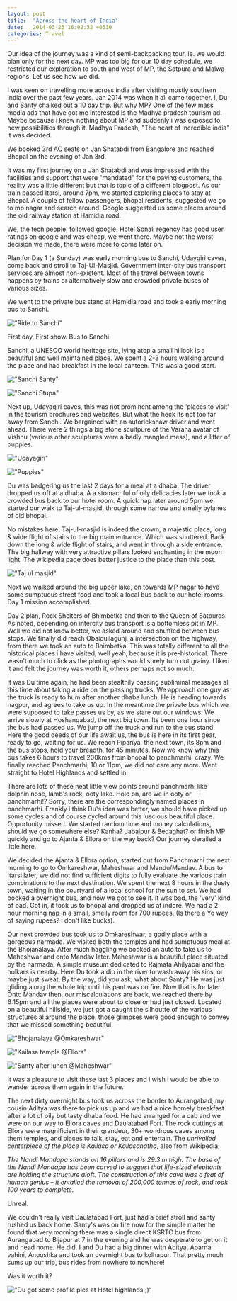 ```yaml
---
layout: post
title:  "Across the heart of India"
date:   2014-03-23 16:02:32 +0530
categories: Travel
---
```

Our idea of the journey was a kind of semi-backpacking tour, ie. we would plan only for the next day. MP was too big for our 10 day schedule, we restricted our exploration to south and west of MP, the Satpura and Malwa regions. Let us see how we did.

I was keen on travelling more across india after visiting mostly southern india over the past few years. Jan 2014 was when it all came together. I, Du and Santy chalked out a 10 day trip. But why MP? One of the few mass media ads that have got me interested is the Madhya pradesh tourism ad. Maybe because i knew nothing about MP and suddenly i was exposed to new possibilities through it. Madhya Pradesh, "The heart of incredible india" it was decided.

We booked 3rd AC seats on Jan Shatabdi from Bangalore and reached Bhopal on the evening of Jan 3rd.

It was my first journey on a Jan Shatabdi and was impressed with the facilities and support that were "mandated" for the paying customers, the reality was a little different but that is topic of a different blogpost. As our train passed Itarsi, around 7pm, we started exploring places to stay at Bhopal. A couple of fellow passengers, bhopal residents, suggested we go to mp nagar and search around. Google suggested us some places around the old railway station at Hamidia road.

We, the tech people, followed google. Hotel Sonali regency has good user ratings on google and was cheap, we went there. Maybe not the worst decision we made, there were more to come later on.

Plan for Day 1 (a Sunday) was early morning bus to Sanchi, Udaygiri caves, come back and stroll to Taj-Ul-Masjid. Government inter-city bus transport services are almost non-existent. Most of the travel between towns happens by trains or alternatively slow and crowded private buses of various sizes.

We went to the private bus stand at Hamidia road and took a early morning bus to Sanchi.

!["Ride to Sanchi"](http://shrivatsas.files.wordpress.com/2014/03/ride-to-sanchi.jpg "Ride to Sanchi")

First day, First show. Bus to Sanchi

Sanchi, a UNESCO world heritage site, lying atop a small hillock is a beautiful and well maintained place. We spent a 2-3 hours walking around the place and had breakfast in the local canteen. This was a good start.

!["Sanchi Santy"](http://shrivatsas.files.wordpress.com/2014/03/walking-sanchi.jpg "Santy poses along a rock strewn path")

!["Sanchi Stupa"](http://shrivatsas.files.wordpress.com/2014/03/sanchi-stupa.jpg "Sanchi stupa in the background")

Next up, Udayagiri caves, this was not prominent among the 'places to visit' in the tourism brochures and websites. But what the heck its not too far away from Sanchi. We bargained with an autorickshaw driver and went ahead. There were 2 things a big stone scultpure of the Varaha avatar of Vishnu (various other sculptures were a badly mangled mess), and a litter of puppies.

!["Udayagiri"](http://shrivatsas.files.wordpress.com/2014/03/varaha-udaygiri.jpg "Udayagiri")

!["Puppies"](http://shrivatsas.files.wordpress.com/2014/03/pups-udaygiri.jpg "Puppies")

Du was badgering us the last 2 days for a meal at a dhaba. The driver dropped us off at a dhaba. A a stomachful of oily delicacies later we took a crowded bus back to our hotel room. A quick nap later around 5pm we started our walk to Taj-ul-masjid, through some narrow and smelly bylanes of old bhopal.

No mistakes here, Taj-ul-masjid is indeed the crown, a majestic place, long & wide flight of stairs to the big main entrance. Which was shuttered. Back down the long & wide flight of stairs, and went in through a side entrance. The big hallway with very attractive pillars looked enchanting in the moon light. The wikipedia page does better justice to the place than this post.

!["Taj ul masjid"](http://shrivatsas.files.wordpress.com/2014/03/taj0ul-masjid.jpg "Taj ul masjid by early evening")

Next we walked around the big upper lake, on towards MP nagar to have some sumptuous street food and took a local bus back to our hotel rooms. Day 1 mission accomplished.

Day 2 plan, Rock Shelters of Bhimbetka and then to the Queen of Satpuras. As noted, depending on intercity bus transport is a bottomless pit in MP. Well we did not know better, we asked around and shuffled between bus stops. We finally did reach Obaidullagunj, a intersection on the highway, from there we took an auto to Bhimbetka. This was totally different to all the historical places i have visited, well yeah, because it is pre-historical. There wasn't much to click as the photographs would surely turn out grainy. I liked it and felt the journey was worth it, others perhaps not so much.

<!-- Boar chasing man -->

It was Du time again, he had been stealthily passing subliminal messages all this time about taking a ride on the passing trucks. We approach one guy as the truck is ready to hum after another dhaba lunch. He is heading towards nagpur, and agrees to take us up. In the meantime the private bus which we were supposed to take passes us by, as we stare out our windows. We arrive slowly at Hoshangabad, the next big town. Its been one hour since the bus had passed us. We jump off the truck and run to the bus stand. Here the good deeds of our life await us, the bus is here in its first gear, ready to go, waiting for us. We reach Pipariya, the next town, its 8pm and the bus stops, hold your breadth, for 45 minutes. Now we know why this bus takes 6 hours to travel 200kms from bhopal to panchmarhi, crazy. We finally reached Panchmarhi, 10 or 11pm, we did not care any more. Went straight to Hotel Highlands and settled in.

There are lots of these neat little view points around panchmarhi like dolphin nose, lamb's rock, ooty lake. Hold on, are we in ooty or panchmarhi!? Sorry, there are the correspondingly named places in panchmarhi. Frankly i think Du's idea was better, we should have picked up some cycles and of course cycled around this luscious beautiful place. Opportunity missed. We started random time and money calculations, should we go somewhere else? Kanha? Jabalpur & Bedaghat? or finish MP quickly and go to Ajanta & Ellora on the way back? Our journey derailed a little here.

We decided the Ajanta & Ellora option, started out from Panchmarhi the next morning to go to Omkareshwar, Maheshwar and Mandu/Mandav. A bus to Itarsi later, we did not find sufficient digits to fully evaluate the various train combinations to the next destination. We spent the next 8 hours in the dusty town, waiting in the courtyard of a local school for the sun to set. We had booked a overnight bus, and now we got to see it. It was bad, the 'very' kind of bad. Got in, it took us to bhopal and dropped us at indore. We had a 2 hour morning nap in a small, smelly room for 700 rupees. (Is there a Yo way of saying rupees? i don't like bucks).

Our next crowded bus took us to Omkareshwar, a godly place with a gorgeous narmada. We visited both the temples and had sumptuous meal at the Bhojanalaya. After much haggling we booked an auto to take us to Maheshwar and onto Mandav later. Maheshwar is a beautiful place situated by the narmada. A simple museum dedicated to Rajmata Ahilyabai and the holkars is nearby. Here Du took a dip in the river to wash away his sins, or maybe just sweat. By the way, did you ask, what about Santy? He was just gliding along the whole trip until his pant was on fire. Now that is for later. Onto Mandav then, our miscalculations are back, we reached there by 6:15pm and all the places were about to close or had just closed. Located on a beautiful hillside, we just got a caught the silhoutte of the various structures al around the place, those glimpses were good enough to convey that we missed something beautiful.

!["Bhojanalaya @Omkareshwar"](http://shrivatsas.files.wordpress.com/2014/03/bhojanalaya.jpg "Bhojanalaya @Omkareshwar")

!["Kailasa temple @Ellora"](http://shrivatsas.files.wordpress.com/2014/03/kailasa-ellora.jpg "Kailasa temple @Ellora")

!["Santy after lunch @Maheshwar"](http://shrivatsas.files.wordpress.com/2014/03/maheshwar.jpg "Santy after lunch @Maheshwar")

It was a pleasure to visit these last 3 places and i wish i would be able to wander across them again in the future.

The next dirty overnight bus took us across the border to Aurangabad, my cousin Aditya was there to pick us up and we had a nice homely breakfast after a lot of oily but tasty dhaba food. He had arranged for a cab and we were on our way to Ellora caves and Daulatabad Fort. The rock cuttings at Ellora were magnificient in their grandeur, 30+ wondrous caves among them temples, and places to talk, stay, eat and entertain. The *unrivalled centerpiece of the place is Kailasa or Kailasanatha*, also from Wikipedia,

*The Nandi Mandapa stands on 16 pillars and is 29.3 m high. The base of the Nandi Mandapa has been carved to suggest that life-sized elephants are holding the structure aloft. The construction of this cave was a feat of human genius – it entailed the removal of 200,000 tonnes of rock, and took 100 years to complete.*

Unreal.

We couldn't really visit Daulatabad Fort, just had a brief stroll and santy rushed us back home. Santy's was on fire now for the simple matter he found that very morning there was a single direct KSRTC bus from Aurangabad to Bijapur at 7 in the evening and he was desperate to get on it and head home. He did. I and Du had a big dinner with Aditya, Aparna vahini, Anoushka and took an overnight bus to kolhapur. That pretty much sums up our trip, bus rides from nowhere to nowhere!

Was it worth it?

!["Du got some profile pics at Hotel highlands ;)"](http://shrivatsas.files.wordpress.com/2014/03/highlands.jpg "Du got some profile pics at Hotel highlands ;)")
